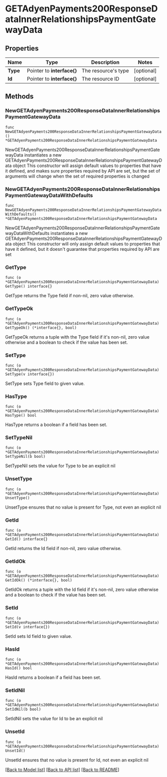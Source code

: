 # GETAdyenPayments200ResponseDataInnerRelationshipsPaymentGatewayData

## Properties

Name | Type | Description | Notes
------------ | ------------- | ------------- | -------------
**Type** | Pointer to **interface{}** | The resource&#39;s type | [optional] 
**Id** | Pointer to **interface{}** | The resource ID | [optional] 

## Methods

### NewGETAdyenPayments200ResponseDataInnerRelationshipsPaymentGatewayData

`func NewGETAdyenPayments200ResponseDataInnerRelationshipsPaymentGatewayData() *GETAdyenPayments200ResponseDataInnerRelationshipsPaymentGatewayData`

NewGETAdyenPayments200ResponseDataInnerRelationshipsPaymentGatewayData instantiates a new GETAdyenPayments200ResponseDataInnerRelationshipsPaymentGatewayData object
This constructor will assign default values to properties that have it defined,
and makes sure properties required by API are set, but the set of arguments
will change when the set of required properties is changed

### NewGETAdyenPayments200ResponseDataInnerRelationshipsPaymentGatewayDataWithDefaults

`func NewGETAdyenPayments200ResponseDataInnerRelationshipsPaymentGatewayDataWithDefaults() *GETAdyenPayments200ResponseDataInnerRelationshipsPaymentGatewayData`

NewGETAdyenPayments200ResponseDataInnerRelationshipsPaymentGatewayDataWithDefaults instantiates a new GETAdyenPayments200ResponseDataInnerRelationshipsPaymentGatewayData object
This constructor will only assign default values to properties that have it defined,
but it doesn't guarantee that properties required by API are set

### GetType

`func (o *GETAdyenPayments200ResponseDataInnerRelationshipsPaymentGatewayData) GetType() interface{}`

GetType returns the Type field if non-nil, zero value otherwise.

### GetTypeOk

`func (o *GETAdyenPayments200ResponseDataInnerRelationshipsPaymentGatewayData) GetTypeOk() (*interface{}, bool)`

GetTypeOk returns a tuple with the Type field if it's non-nil, zero value otherwise
and a boolean to check if the value has been set.

### SetType

`func (o *GETAdyenPayments200ResponseDataInnerRelationshipsPaymentGatewayData) SetType(v interface{})`

SetType sets Type field to given value.

### HasType

`func (o *GETAdyenPayments200ResponseDataInnerRelationshipsPaymentGatewayData) HasType() bool`

HasType returns a boolean if a field has been set.

### SetTypeNil

`func (o *GETAdyenPayments200ResponseDataInnerRelationshipsPaymentGatewayData) SetTypeNil(b bool)`

 SetTypeNil sets the value for Type to be an explicit nil

### UnsetType
`func (o *GETAdyenPayments200ResponseDataInnerRelationshipsPaymentGatewayData) UnsetType()`

UnsetType ensures that no value is present for Type, not even an explicit nil
### GetId

`func (o *GETAdyenPayments200ResponseDataInnerRelationshipsPaymentGatewayData) GetId() interface{}`

GetId returns the Id field if non-nil, zero value otherwise.

### GetIdOk

`func (o *GETAdyenPayments200ResponseDataInnerRelationshipsPaymentGatewayData) GetIdOk() (*interface{}, bool)`

GetIdOk returns a tuple with the Id field if it's non-nil, zero value otherwise
and a boolean to check if the value has been set.

### SetId

`func (o *GETAdyenPayments200ResponseDataInnerRelationshipsPaymentGatewayData) SetId(v interface{})`

SetId sets Id field to given value.

### HasId

`func (o *GETAdyenPayments200ResponseDataInnerRelationshipsPaymentGatewayData) HasId() bool`

HasId returns a boolean if a field has been set.

### SetIdNil

`func (o *GETAdyenPayments200ResponseDataInnerRelationshipsPaymentGatewayData) SetIdNil(b bool)`

 SetIdNil sets the value for Id to be an explicit nil

### UnsetId
`func (o *GETAdyenPayments200ResponseDataInnerRelationshipsPaymentGatewayData) UnsetId()`

UnsetId ensures that no value is present for Id, not even an explicit nil

[[Back to Model list]](../README.md#documentation-for-models) [[Back to API list]](../README.md#documentation-for-api-endpoints) [[Back to README]](../README.md)



